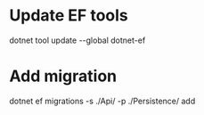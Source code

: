 

# Update EF tools
dotnet tool update --global dotnet-ef
# Add migration
dotnet ef migrations -s ./Api/ -p ./Persistence/ add 